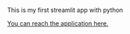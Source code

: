 This is my first streamlit app with python

[You can reach the application here.](https://share.streamlit.io/khant12/my-first-app/main/test.py)
